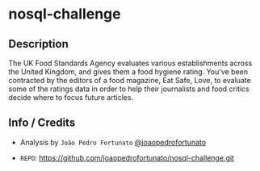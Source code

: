 # nosql-challenge

## Description

The UK Food Standards Agency evaluates various establishments across the United Kingdom, and gives them a food hygiene rating. You've been contracted by the editors of a food magazine, Eat Safe, Love, to evaluate some of the ratings data in order to help their journalists and food critics decide where to focus future articles.

## Info / Credits

- Analysis by `João Pedro Fortunato` [@joaopedrofortunato](https://github.com/joaopedrofortunato)

- `REPO`: https://github.com/joaopedrofortunato/nosql-challenge.git
